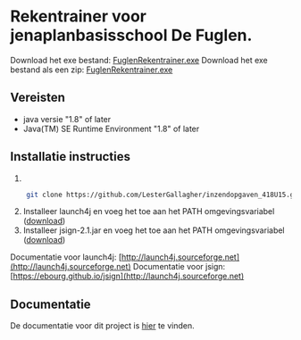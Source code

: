 # Rekentrainer voor jenaplanbasisschool De Fuglen.

Download het exe bestand: [FuglenRekentrainer.exe](https://esstudio.site/inzendopgaven_418U15/out/exe/FuglenRekentrainer.exe)
Download het exe bestand als een zip: [FuglenRekentrainer.exe](https://esstudio.site/inzendopgaven_418U15/out/exe/FuglenRekentrainer.zip)

## Vereisten

- java versie "1.8" of later
- Java(TM) SE Runtime Environment "1.8" of later

## Installatie instructies

1. 
```bash
    git clone https://github.com/LesterGallagher/inzendopgaven_418U15.git
```
2. Installeer launch4j en voeg het toe aan het PATH omgevingsvariabel ([download](https://sourceforge.net/projects/launch4j/files/launch4j-3/3.12))
3. Installeer jsign-2.1.jar en voeg het toe aan het PATH omgevingsvariabel ([download](https://ebourg.github.io/jsign))

Documentatie voor launch4j: [http://launch4j.sourceforge.net](http://launch4j.sourceforge.net)
Documentatie voor jsign: [https://ebourg.github.io/jsign](http://launch4j.sourceforge.net)

## Documentatie

De documentatie voor dit project is [hier](https://esstudio.site/inzendopgaven_418U15/java-doc) te vinden.



